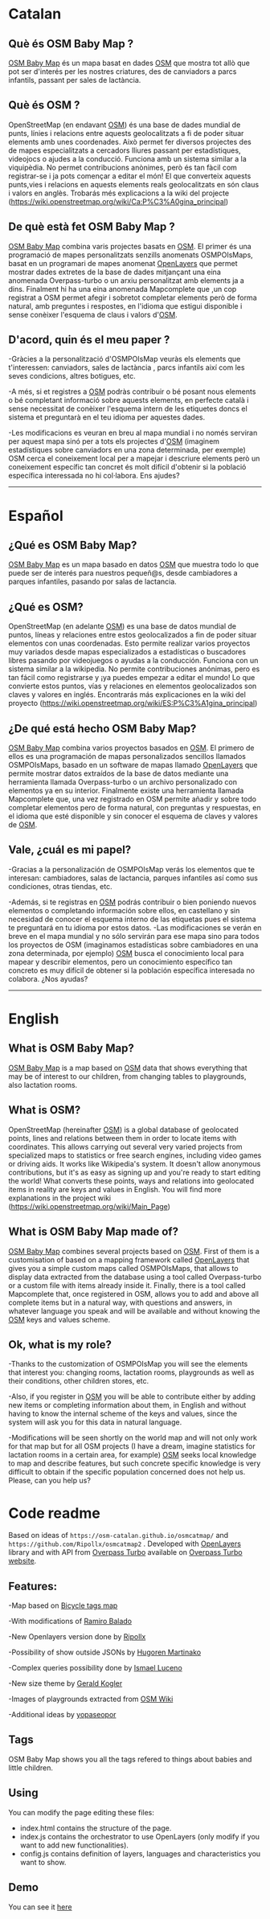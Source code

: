 # Catalan

## Què és OSM Baby Map ?

[OSM Baby Map](https://yopaseopor.github.io/osmbabymap) és un mapa basat en dades [OSM](https://www.openstreetmap.org) que mostra tot allò que pot ser d'interés per les nostres criatures, des de canviadors a parcs infantils, passant per sales de lactància.

## Què és OSM ?

OpenStreetMap (en endavant [OSM](https://www.openstreetmap.org)) és una base de dades mundial de punts, línies i relacions entre aquests geolocalitzats a fi de poder situar elements amb unes coordenades. Això permet fer diversos projectes des de mapes especialitzats a cercadors lliures passant per estadístiques, videojocs o ajudes a la conducció. Funciona amb un sistema similar a la viquipèdia. No permet contribucions anònimes, però és tan fàcil com registrar-se i ja pots començar a editar el món! El que converteix aquests punts,vies i relacions en aquests elements reals geolocalitzats en són claus i valors en anglès. Trobarás més explicacions a la wiki del projecte (https://wiki.openstreetmap.org/wiki/Ca:P%C3%A0gina_principal)

## De què està fet OSM Baby Map ?

[OSM Baby Map](https://yopaseopor.github.io/osmbabymap) combina varis projectes basats en [OSM](https://www.openstreetmap.org). El primer és una programació de mapes personalitzats senzills anomenats OSMPOIsMaps, basat en un programari de mapes anomenat [OpenLayers](https://openlayers.org/) que permet mostrar dades extretes de la base de dades mitjançant una eina anomenada Overpass-turbo o un arxiu personalitzat amb elements ja a dins. Finalment hi ha una eina anomenada Mapcomplete que ,un cop registrat a OSM permet afegir i sobretot completar elements però de forma natural, amb preguntes i respostes, en l'idioma que estigui disponible i sense conèixer l'esquema de claus i valors d'[OSM](https://www.openstreetmap.org).

## D'acord, quin és el meu paper ?

-Gràcies a la personalització d'OSMPOIsMap veuràs els elements que t'interessen: canviadors, sales de lactància , parcs infantils així com les seves condicions, altres botigues, etc.

-A més, si et registres a [OSM](https://www.openstreetmap.org) podràs contribuir o bé posant nous elements o bé completant informació sobre aquests elements, en perfecte català i sense necessitat de conèixer l'esquema intern de les etiquetes doncs el sistema et preguntarà en el teu idioma per aquestes dades. 

-Les modificacions es veuran en breu al mapa mundial i no només serviran per aquest mapa sinó per a tots els projectes d'[OSM](https://www.openstreetmap.org) (imaginem estadístiques sobre canviadors en una zona determinada, per exemple)
OSM cerca el coneixement local per a mapejar i descriure elements però un coneixement específic tan concret és molt difícil d'obtenir si la població específica interessada no hi col·labora. Ens ajudes?


---------------------------------------------

# Español

## ¿Qué es OSM Baby Map?

[OSM Baby Map](https://yopaseopor.github.io/osmbabymap) es un mapa basado en datos [OSM](https://www.openstreetmap.org) que muestra todo lo que puede ser de interés para nuestros pequeñ@s, desde cambiadores a parques infantiles, pasando por salas de lactancia.

## ¿Qué es OSM?

OpenStreetMap (en adelante [OSM](https://www.openstreetmap.org)) es una base de datos mundial de puntos, líneas y relaciones entre estos geolocalizados a fin de poder situar elementos con unas coordenadas. Esto permite realizar varios proyectos muy variados desde mapas especializados a estadísticas o buscadores libres pasando por videojuegos o ayudas a la conducción. Funciona con un sistema similar a la wikipedia. No permite contribuciones anónimas, pero es tan fácil como registrarse y ¡ya puedes empezar a editar el mundo! Lo que convierte estos puntos, vías y relaciones en elementos geolocalizados son claves y valores en inglés. Encontrarás más explicaciones en la wiki del proyecto (https://wiki.openstreetmap.org/wiki/ES:P%C3%A1gina_principal)

## ¿De qué está hecho OSM Baby Map?

[OSM Baby Map](https://yopaseopor.github.io/osmbabymap) combina varios proyectos basados en [OSM](https://www.openstreetmap.org). El primero de ellos es una programación de mapas personalizados sencillos llamados OSMPOIsMaps, basado en un software de mapas llamado [OpenLayers](https://openlayers.org/) que permite mostrar datos extraídos de la base de datos mediante una herramienta llamada Overpass-turbo o un archivo personalizado con elementos ya en su interior. Finalmente existe una herramienta llamada Mapcomplete que, una vez registrado en OSM permite añadir y sobre todo completar elementos pero de forma natural, con preguntas y respuestas, en el idioma que esté disponible y sin conocer el esquema de claves y valores de [OSM](https://www.openstreetmap.org).

## Vale, ¿cuál es mi papel?

-Gracias a la personalización de OSMPOIsMap verás los elementos que te interesan: cambiadores, salas de lactancia, parques infantiles así como sus condiciones, otras tiendas, etc.

-Además, si te registras en [OSM](https://www.openstreetmap.org) podrás contribuir o bien poniendo nuevos elementos o completando información sobre ellos, en castellano y sin necesidad de conocer el esquema interno de las etiquetas pues el sistema te preguntará en tu idioma por estos datos. 
-Las modificaciones se verán en breve en el mapa mundial y no sólo servirán para ese mapa sino para todos los proyectos de OSM (imaginamos estadísticas sobre cambiadores en una zona determinada, por ejemplo)
[OSM](https://www.openstreetmap.org) busca el conocimiento local para mapear y describir elementos, pero un conocimiento específico tan concreto es muy difícil de obtener si la población específica interesada no colabora. ¿Nos ayudas?

-----------------------------------

# English

## What is OSM Baby Map?

[OSM Baby Map](https://yopaseopor.github.io/osmbabymap) is a map based on [OSM](https://www.openstreetmap.org) data that shows everything that may be of interest to our children, from changing tables to playgrounds, also lactation rooms.

## What is OSM?

OpenStreetMap (hereinafter [OSM](https://www.openstreetmap.org)) is a global database of geolocated points, lines and relations between them in order to locate items with coordinates. This allows carrying out several very varied projects from specialized maps to statistics or free search engines, including video games or driving aids. It works like Wikipedia's system. It doesn't allow anonymous contributions, but it's as easy as signing up and you're ready to start editing the world! What converts these points, ways and relations into geolocated items in reality are keys and values in English. You will find more explanations in the project wiki (https://wiki.openstreetmap.org/wiki/Main_Page)

## What is OSM Baby Map made of?

[OSM Baby Map](https://yopaseopor.github.io/osmbabymap) combines several projects based on [OSM](https://www.openstreetmap.org). First of them is a customisation of based on a mapping framework called [OpenLayers](https://openlayers.org/) that gives you a simple custom maps called OSMPOIsMaps,  that allows to display data extracted from the database using a tool called Overpass-turbo or a custom file with items already inside it. Finally, there is a tool called Mapcomplete that, once registered in OSM, allows you to add and above all complete items but in a natural way, with questions and answers, in whatever language you speak and will be available and without knowing the [OSM](https://www.openstreetmap.org) keys and values scheme.

## Ok, what is my role?

-Thanks to the customization of OSMPOIsMap you will see the elements that interest you: changing rooms, lactation rooms, playgrounds as well as their conditions, other children stores, etc.

-Also, if you register in [OSM](https://www.openstreetmap.org) you will be able to contribute either by adding new items or completing information about them, in English and without having to know the internal scheme of the keys and values, since the system will ask you for this data in natural language.
 
-Modifications will be seen shortly on the world map and will not only work for that map but for all OSM projects (I have a dream, imagine statistics for lactation rooms in a certain area, for example)
[OSM](https://www.openstreetmap.org) seeks local knowledge to map and describe features, but such concrete specific knowledge is very difficult to obtain if the specific population concerned does not help us. Please, can you help us?


# Code readme

Based on ideas of `https://osm-catalan.github.io/osmcatmap/` and `https://github.com/Ripollx/osmcatmap2` .
Developed with [OpenLayers](https://openlayers.org/) library  and with API from [Overpass Turbo](https://wiki.openstreetmap.org/wiki/Overpass_turbo) available on [Overpass Turbo website](https://overpass-turbo.eu/).

## Features:

-Map based on [Bicycle tags map](https://wiki.openstreetmap.org/wiki/Bicycle_tags_map)

-With modifications of [Ramiro Balado](https://github.com/Qjammer)

-New Openlayers version done by [Ripollx](https://github.com/Ripollx)

-Possibility of show outside JSONs by [Hugoren Martinako ](https://github.com/Crashillo)

-Complex queries possibility done by [Ismael Luceno](https://github.com/ismaell)

-New size theme by [Gerald Kogler](https://github.com/geraldo)

-Images of playgrounds extracted from [OSM Wiki](https://wiki.openstreetmap.org/wiki/Key:playground)

-Additional ideas by [yopaseopor](https://github.com/yopaseopor)

## Tags

OSM Baby Map shows you all the tags refered to things about babies and little children.


## Using

You can modify the page editing these files:
* index.html contains the structure of the page.
* index.js contains the orchestrator to use OpenLayers (only modify if you want to add new functionalities).
* config.js contains definition of layers, languages and characteristics you want to show.

## Demo

You can see it [here](https://yopaseopor.github.io/osmbabymap)

